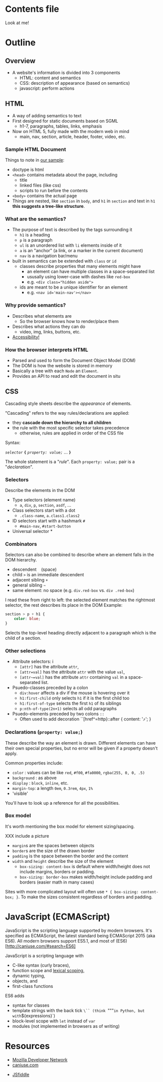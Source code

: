 # Contents file

Look at me!

# Outline

## Overview
- A website's information is divided into 3 components
  - HTML: content and semantics
  - CSS:  description of appearance (based on semantics)
  - javascript: perform actions

## HTML

- A way of adding semantics to text
- First designed for static documents based on SGML
  - h1-7, paragraphs, tables, links, emphasis
- Now on HTML 5, fully made with the modern web in mind
  - main, nav, section, article, header, footer, video, etc.

### Sample HTML Document

Things to note in [our sample](./sample/index.html):

- doctype is html
- `<head>` contains metadata about the page, including
  - title
  - linked files (like css)
  - scripts to run before the contents
- `<body>` contains the actual page
- Things are nested, like `section` in `body`, and `h1` in `section` and text in `h1` **this suggests a tree-like structure**.

### What are the semantics?

- The purpose of text is described by the tags surrounding it
  - `h1` is a heading
  - `p` is a paragraph
  - `ul` is an unordered list with `li` elements inside of it
  - `a` is an "anchor" (a link, or a marker in the current document)
  - `nav` is a navigation bar/menu
- built in semantics can be extended with `class` or `id`
  - classes describe properties that many elements might have
    - an element can have multiple classes in a space-separated list
    - ususally using lower-case with dashes like `red-box` 
    - e.g. `<div class="hidden aside">`
  - ids are meant to be a unique identifier for an element
    - e.g. `<nav id='main-nav'></nav>`

### Why provide semantics?

- Describes what elements are
  - So the browser knows how to render/place them
- Describes what actions they can do
  - video, img, links, buttons, etc.
- [Accessibility!](https://www.w3.org/WAI/eval/preliminary)

### How the browser interprets HTML

- Parsed and used to form the Document Object Model (DOM)
- The DOM is how the website is stored in memory
- Basically a tree with each `Node` an `Element`.
- Provides an API to read and edit the document in situ

## CSS

Cascading style sheets describe the *appearance* of elements.

"Cascading" refers to the way rules/declarations are applied:
 - they **cascade down the hierarchy to all children**
 - the rule with the most specific selector takes precedence
    - otherwise, rules are applied in order of the CSS file

Syntax:

*`selector`* **`{`** *`property: value;`* ... **`}`**

The whole statement is a "*rule*". Each `property: value;` pair is a "*declaration*".
 
### Selectors

Describe the elements in the DOM

- Type selectors (element name)
  - `a`, `div`, `p`, `section`, `asdf`, ...
- Class selectors start with a dot
  - `.class-name`, `a.class1.class2`
- ID selectors start with a hashmark `#`
  - `#main-nav`, `#start-button`
- Universal selector *

### Combinators

Selectors can also be combined to describe where an element falls in the DOM hierarchy.

- descendent ` ` (space)
- child `>` is an immediate descendent
- adjacent sibling `+`
- general sibling `~`
- same element: no space (e.g. `div.red-box` vs. `div .red-box`)

I read these from right to left: the selected element matches the rightmost selector, the rest describes its place in the DOM
Example:

```css
section > p + h1 {
    color: blue;
}
```

Selects the top-level heading directly adjacent to a paragraph which is the child of a section.

### Other selections

- Attribute selectors: i
  - `[attr]` has the attribute `attr`, 
  - `[attr=val]` has the attribute `attr` with the value `val`,
  - `[attr~=val]` has the attribute `attr` containing `val` in a space-separated list.
- Psuedo-classes preceded by a colon
  - `div:hover` affects a div if the mouse is hovering over it
  - `h1:first-child` only selects `h1` if it is the first child too
  - `h1:first-of-type` selects the first `h1` of its siblings
  - `p:nth-of-type(2n+1)` selects all odd paragraphs
- Psuedo-elements preceded by two colons `::`
  - Often used to add decoration ``[href^=http}::after { content: '⤴'; }

### Declarations (`property: value;`)

These describe the way an element is drawn. Different elements can have their own special properties, but no error will be given if a property doesn't apply. 

Common properties include:
 - `color` : values can be like `red`, `#f00`, `#fa0000`, `rgba(255, 0, 0, .5)`
 - `background` : as above
 - `display` : `block`, `inline`, etc.
 - `margin-top`: a length `0em`, `0.3rem`, `4px`, `1%`
 - 'visible'

You'll have to look up a reference for all the possibilities.

### Box model

It's worth mentioning the box model for element sizing/spacing.

XXX include a picture

- `margin`s are the spaces between objects
- `border`s are the size of the drawn border
- `padding` is the space between the border and the content
- `width` and `height` describe the size of the element
  - `box-sizing: content-box` is default where width/height does not include margins, borders or padding.
  - `box-sizing: border-box` makes width/height include padding and borders (easier math in many cases)

Sites with more complicated layout will often use `* { box-sizing: content-box; }`. To make the sizes consistent regardless of borders and padding.

# JavaScript (ECMAScript)

JavaScript is the scripting language supported by modern browsers. It's specified as ECMAScript, the latest standard being ECMAScript 2015 (aka ES6). All modern browsers support ES5.1, and most of (ES6)[http://caniuse.com/#search=ES6]

JavaScript is a scripting language with 
 - C-like syntax (curly braces), 
 - function scope and [lexical scoping](http://pierrespring.com/2010/05/11/function-scope-and-lexical-scoping/),
 - dynamic typing,
 - objects, and
 - first-class functions

ES6 adds
 - syntax for classes
 - template strings with the back tick `\`` (think `"""` in Python, but with `${expressions}`)
 - block-level scope with `let` instead of `var`
 - modules (not implemented in browsers as of writing)

# Resources

- [Mozilla Developer Network](https://developer.mozilla.org/en-US/docs/Learn)
- [caniuse.com](http://caniuse.com/)
* [JSfiddle](https://jsfiddle.net/)
